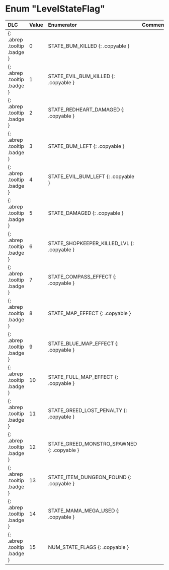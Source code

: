 # Enum "LevelStateFlag"
|DLC|Value|Enumerator|Comment|
|:--|:--|:--|:--|
|[ ](#){: .abrep .tooltip .badge }|0 |STATE_BUM_KILLED {: .copyable } |  | 
|[ ](#){: .abrep .tooltip .badge }|1 |STATE_EVIL_BUM_KILLED {: .copyable } |  | 
|[ ](#){: .abrep .tooltip .badge }|2 |STATE_REDHEART_DAMAGED {: .copyable } |  | 
|[ ](#){: .abrep .tooltip .badge }|3 |STATE_BUM_LEFT {: .copyable } |  | 
|[ ](#){: .abrep .tooltip .badge }|4 |STATE_EVIL_BUM_LEFT {: .copyable } |  | 
|[ ](#){: .abrep .tooltip .badge }|5 |STATE_DAMAGED {: .copyable } |  | 
|[ ](#){: .abrep .tooltip .badge }|6 |STATE_SHOPKEEPER_KILLED_LVL {: .copyable } |  | 
|[ ](#){: .abrep .tooltip .badge }|7 |STATE_COMPASS_EFFECT {: .copyable } |  | 
|[ ](#){: .abrep .tooltip .badge }|8 |STATE_MAP_EFFECT {: .copyable } |  | 
|[ ](#){: .abrep .tooltip .badge }|9 |STATE_BLUE_MAP_EFFECT {: .copyable } |  | 
|[ ](#){: .abrep .tooltip .badge }|10 |STATE_FULL_MAP_EFFECT {: .copyable } |  | 
|[ ](#){: .abrep .tooltip .badge }|11 |STATE_GREED_LOST_PENALTY {: .copyable } |  | 
|[ ](#){: .abrep .tooltip .badge }|12 |STATE_GREED_MONSTRO_SPAWNED {: .copyable } |  | 
|[ ](#){: .abrep .tooltip .badge }|13 |STATE_ITEM_DUNGEON_FOUND {: .copyable } |  | 
|[ ](#){: .abrep .tooltip .badge }|14 |STATE_MAMA_MEGA_USED {: .copyable } |  | 
|[ ](#){: .abrep .tooltip .badge }|15 |NUM_STATE_FLAGS {: .copyable } |  | 